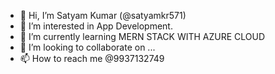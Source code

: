 - 👋 Hi, I’m Satyam Kumar (@satyamkr571)
- 👀 I’m interested in App Development.
- 🌱 I’m currently learning MERN STACK WITH AZURE CLOUD
- 💞️ I’m looking to collaborate on ...
- 📫 How to reach me @9937132749

<!---
satyamkr571/satyamkr571 is a ✨ special ✨ repository because its `README.md` (this file) appears on your GitHub profile.
You can click the Preview link to take a look at your changes.
--->
